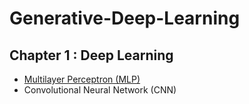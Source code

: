 # Generative-Deep-Learning
## Chapter 1 : Deep Learning
- [Multilayer Perceptron (MLP)](https://github.com/SohaHussain/Generative-Deep-Learning/blob/main/01_Multilayer_Perceptron.ipynb) 
- Convolutional Neural Network (CNN)
